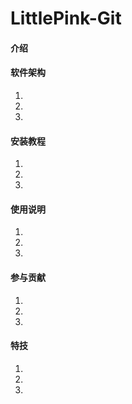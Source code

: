 # LittlePink-Git

#### 介绍


#### 软件架构
1.  
2.  
3.  


#### 安装教程

1.  
2.  
3.  

#### 使用说明

1.  
2.  
3.  

#### 参与贡献

1.  
2.  
3.  

#### 特技

1.  
2.  
3.  
